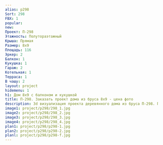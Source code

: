 ```yaml
---
alias: p298
Sort: 298
FBX: 1
popular: 
new: 
Проект: П-298
Этажность: Полутораэтажный
Крыша: Прямая
Размер: 8х9
Площадь: 116
Эркер: 2
Балкон: 1
Кукушка: 1
Гараж: 2
Котельная: 1
Терраса: 1
В чашу: 2
layout: project
hidemenu: 1
h1: Дом 8х9 с балконом и кукушкой
title: П-298. Заказать проект дома из бруса 8х9 - цена фото
description: 3d визуализация проекта деревянного дома из бруса П-298. Площадь 116 м2, размер 8х9. Вы можете внести любые изменения в проект.
image1: project/p298/298_1.jpg
image2: project/p298/298_2.jpg
image3: project/p298/298_3.jpg
image4: project/p298/298_4.jpg
plan1: project/p298/p298-1.jpg
plan2: project/p298/p298-2.jpg
planl: project/p298/p298-f.jpg
---
```

